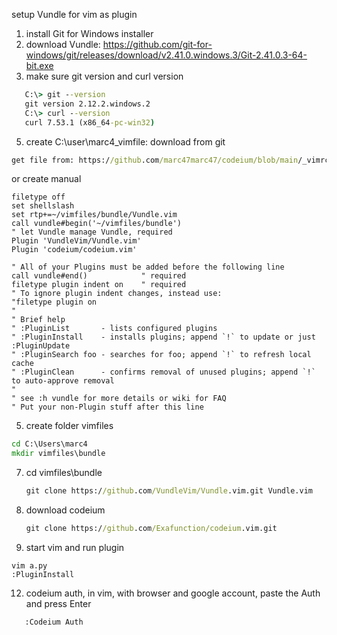 
setup Vundle for vim as plugin
1. install Git for Windows installer 
2. download Vundle: https://github.com/git-for-windows/git/releases/download/v2.41.0.windows.3/Git-2.41.0.3-64-bit.exe
3. make sure git version and curl version
```bat
   C:\> git --version
   git version 2.12.2.windows.2
   C:\> curl --version
   curl 7.53.1 (x86_64-pc-win32)
   ```
5. create C:\user\marc4\_vimfile:
   download from git
```bat
get file from: https://github.com/marc47marc47/codeium/blob/main/_vimrc
```
or create manual
```vi
filetype off
set shellslash
set rtp+=~/vimfiles/bundle/Vundle.vim
call vundle#begin('~/vimfiles/bundle')
" let Vundle manage Vundle, required
Plugin 'VundleVim/Vundle.vim'
Plugin 'codeium/codeium.vim'

" All of your Plugins must be added before the following line
call vundle#end()            " required
filetype plugin indent on    " required
" To ignore plugin indent changes, instead use:
"filetype plugin on
"
" Brief help
" :PluginList       - lists configured plugins
" :PluginInstall    - installs plugins; append `!` to update or just :PluginUpdate
" :PluginSearch foo - searches for foo; append `!` to refresh local cache
" :PluginClean      - confirms removal of unused plugins; append `!` to auto-approve removal
"
" see :h vundle for more details or wiki for FAQ
" Put your non-Plugin stuff after this line
```

5. create folder vimfiles
```bat
cd C:\Users\marc4
mkdir vimfiles\bundle
```

7. cd vimfiles\bundle
   ```bat
   git clone https://github.com/VundleVim/Vundle.vim.git Vundle.vim
   ```

8. download codeium
   ```bat
   git clone https://github.com/Exafunction/codeium.vim.git
   ```


10. start vim and run plugin
   ```vi
   vim a.py
   :PluginInstall
   ```

12. codeium auth, in vim, with browser and google account, paste the Auth and press Enter
```vi
   :Codeium Auth
```
















